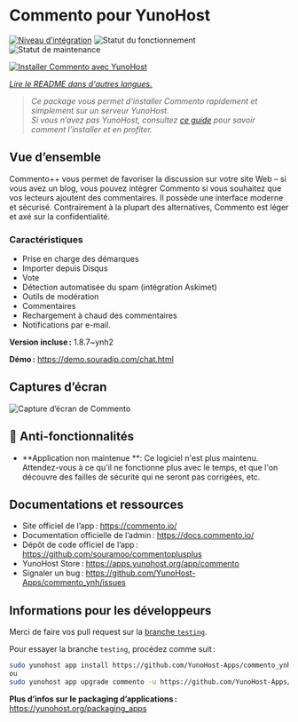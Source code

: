<!--
Nota bene : ce README est automatiquement généré par <https://github.com/YunoHost/apps/tree/master/tools/readme_generator>
Il NE doit PAS être modifié à la main.
-->

# Commento pour YunoHost

[![Niveau d’intégration](https://dash.yunohost.org/integration/commento.svg)](https://dash.yunohost.org/appci/app/commento) ![Statut du fonctionnement](https://ci-apps.yunohost.org/ci/badges/commento.status.svg) ![Statut de maintenance](https://ci-apps.yunohost.org/ci/badges/commento.maintain.svg)

[![Installer Commento avec YunoHost](https://install-app.yunohost.org/install-with-yunohost.svg)](https://install-app.yunohost.org/?app=commento)

*[Lire le README dans d'autres langues.](./ALL_README.md)*

> *Ce package vous permet d’installer Commento rapidement et simplement sur un serveur YunoHost.*  
> *Si vous n’avez pas YunoHost, consultez [ce guide](https://yunohost.org/install) pour savoir comment l’installer et en profiter.*

## Vue d’ensemble

Commento++ vous permet de favoriser la discussion sur votre site Web – si vous avez un blog, vous pouvez intégrer Commento si vous souhaitez que vos lecteurs ajoutent des commentaires. Il possède une interface moderne et sécurisé. Contrairement à la plupart des alternatives, Commento est léger et axé sur la confidentialité.

### Caractéristiques

- Prise en charge des démarques
- Importer depuis Disqus
- Vote
- Détection automatisée du spam (intégration Askimet)
- Outils de modération
- Commentaires
- Rechargement à chaud des commentaires
- Notifications par e-mail.

**Version incluse :** 1.8.7~ynh2

**Démo :** <https://demo.souradip.com/chat.html>

## Captures d’écran

![Capture d’écran de Commento](./doc/screenshots/Screenshot.png)

## :red_circle: Anti-fonctionnalités

- **Application non maintenue **: Ce logiciel n'est plus maintenu. Attendez-vous à ce qu'il ne fonctionne plus avec le temps, et que l'on découvre des failles de sécurité qui ne seront pas corrigées, etc.

## Documentations et ressources

- Site officiel de l’app : <https://commento.io/>
- Documentation officielle de l’admin : <https://docs.commento.io/>
- Dépôt de code officiel de l’app : <https://github.com/souramoo/commentoplusplus>
- YunoHost Store : <https://apps.yunohost.org/app/commento>
- Signaler un bug : <https://github.com/YunoHost-Apps/commento_ynh/issues>

## Informations pour les développeurs

Merci de faire vos pull request sur la [branche `testing`](https://github.com/YunoHost-Apps/commento_ynh/tree/testing).

Pour essayer la branche `testing`, procédez comme suit :

```bash
sudo yunohost app install https://github.com/YunoHost-Apps/commento_ynh/tree/testing --debug
ou
sudo yunohost app upgrade commento -u https://github.com/YunoHost-Apps/commento_ynh/tree/testing --debug
```

**Plus d’infos sur le packaging d’applications :** <https://yunohost.org/packaging_apps>
